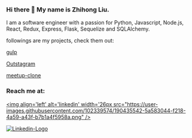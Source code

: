 ### Hi there 👋 My name is Zhihong Liu.

<!--
**zhihongliu81/zhihongliu81** is a ✨ _special_ ✨ repository because its `README.md` (this file) appears on your GitHub profile.

-->

I am a software engineer with a passion for Python, Javascript, Node.js, React, Redux, Express, Flask, Sequelize and SQLAlchemy.

followings are my projects, check them out:

[gulp](https://gulp-zhihong.herokuapp.com/)

[Outstagram](https://outstagram--app.herokuapp.com/)

[meetup-clone](https://meetup-clone-by-zhihong.herokuapp.com/)


### Reach me at:

[<img align='left' alt='linkedin' width='26px src="https://user-images.githubusercontent.com/102339574/190435542-5a583044-f218-4a59-a43f-b7b1a4f5958a.png" />](https://www.linkedin.com/in/zhihong-liu81/)

[![Linkedin-Logo](https://user-images.githubusercontent.com/102339574/190435542-5a583044-f218-4a59-a43f-b7b1a4f5958a.png)](https://www.linkedin.com/in/zhihong-liu81/)

